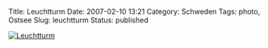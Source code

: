 Title: Leuchtturm
Date: 2007-02-10 13:21
Category: Schweden
Tags: photo, Ostsee
Slug: leuchtturm
Status: published

[![Leuchtturm](/pic/fyrpaklippa_s.jpg "Leuchtturm")](/pic/fyrpaklippa_l.jpg)

